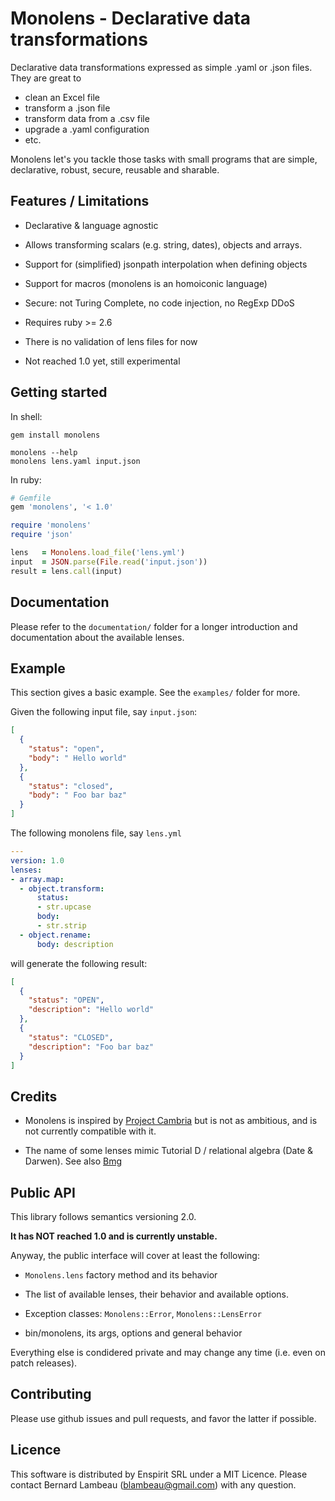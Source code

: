 # Monolens - Declarative data transformations

Declarative data transformations expressed as simple .yaml or
.json files. They are great to

- clean an Excel file
- transform a .json file
- transform data from a .csv file
- upgrade a .yaml configuration
- etc.

Monolens let's you tackle those tasks with small programs that are
simple, declarative, robust, secure, reusable and sharable.

## Features / Limitations

* Declarative & language agnostic
* Allows transforming scalars (e.g. string, dates), objects and arrays.
* Support for (simplified) jsonpath interpolation when defining objects
* Support for macros (monolens is an homoiconic language)
* Secure: not Turing Complete, no code injection, no RegExp DDoS

* Requires ruby >= 2.6
* There is no validation of lens files for now
* Not reached 1.0 yet, still experimental

## Getting started

In shell:

```shell
gem install monolens

monolens --help
monolens lens.yaml input.json
```

In ruby:

```ruby
# Gemfile
gem 'monolens', '< 1.0'
```

```ruby
require 'monolens'
require 'json'

lens   = Monolens.load_file('lens.yml')
input  = JSON.parse(File.read('input.json'))
result = lens.call(input)
```

## Documentation

Please refer to the `documentation/` folder for a longer introduction and
documentation about the available lenses.

## Example

This section gives a basic example. See the `examples/` folder for more.

Given the following input file, say `input.json`:

```json
[
  {
    "status": "open",
    "body": " Hello world"
  },
  {
    "status": "closed",
    "body": " Foo bar baz"
  }
]
```

The following monolens file, say `lens.yml`

```yaml
---
version: 1.0
lenses:
- array.map:
  - object.transform:
      status:
      - str.upcase
      body:
      - str.strip
  - object.rename:
      body: description
```

will generate the following result:

```json
[
  {
    "status": "OPEN",
    "description": "Hello world"
  },
  {
    "status": "CLOSED",
    "description": "Foo bar baz"
  }
]
```

## Credits

* Monolens is inspired by [Project Cambria](https://www.inkandswitch.com/cambria/)
but is not as ambitious, and is not currently compatible with it.

* The name of some lenses mimic Tutorial D / relational algebra (Date & Darwen).
  See also [Bmg](https://github.com/enspirit/bmg)

## Public API

This library follows semantics versioning 2.0.

**It has NOT reached 1.0 and is currently unstable.**

Anyway, the public interface will cover at least the following:

* `Monolens.lens` factory method and its behavior

* The list of available lenses, their behavior and available options.

* Exception classes: `Monolens::Error`, `Monolens::LensError`

* bin/monolens, its args, options and general behavior

Everything else is condidered private and may change any time
(i.e. even on patch releases).

## Contributing

Please use github issues and pull requests, and favor the latter if possible.

## Licence

This software is distributed by Enspirit SRL under a MIT Licence. Please
contact Bernard Lambeau (blambeau@gmail.com) with any question.
